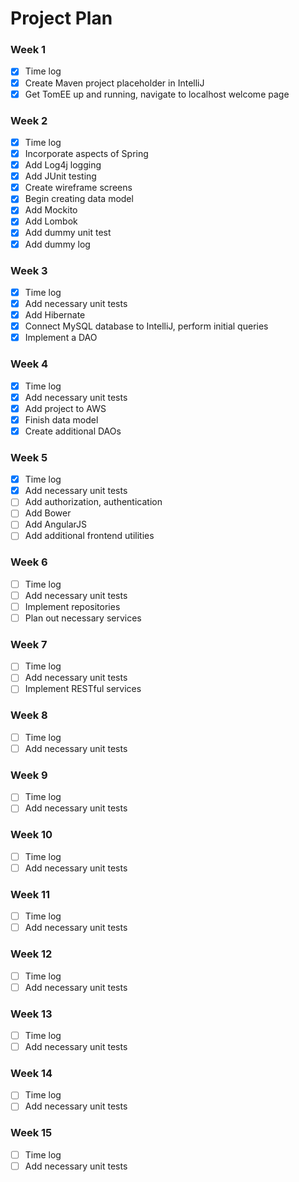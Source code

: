 # Project Plan

### Week 1
 - [X] Time log
 - [X] Create Maven project placeholder in IntelliJ
 - [X] Get TomEE up and running, navigate to localhost welcome page

### Week 2
 - [X] Time log
 - [X] Incorporate aspects of Spring
 - [X] Add Log4j logging
 - [X] Add JUnit testing
 - [X] Create wireframe screens
 - [X] Begin creating data model
 - [X] Add Mockito
 - [X] Add Lombok
 - [X] Add dummy unit test
 - [X] Add dummy log

### Week 3
 - [X] Time log
 - [X] Add necessary unit tests
 - [X] Add Hibernate
 - [X] Connect MySQL database to IntelliJ, perform initial queries
 - [X] Implement a DAO

### Week 4
 - [X] Time log
 - [X] Add necessary unit tests
 - [X] Add project to AWS
 - [X] Finish data model
 - [X] Create additional DAOs

### Week 5
 - [X] Time log
 - [X] Add necessary unit tests
 - [ ] Add authorization, authentication
 - [ ] Add Bower
 - [ ] Add AngularJS
 - [ ] Add additional frontend utilities

### Week 6
 - [ ] Time log
 - [ ] Add necessary unit tests
 - [ ] Implement repositories
 - [ ] Plan out necessary services

### Week 7
 - [ ] Time log
 - [ ] Add necessary unit tests
 - [ ] Implement RESTful services

### Week 8
 - [ ] Time log
 - [ ] Add necessary unit tests

### Week 9
 - [ ] Time log
 - [ ] Add necessary unit tests

### Week 10
 - [ ] Time log
 - [ ] Add necessary unit tests

### Week 11
 - [ ] Time log
 - [ ] Add necessary unit tests

### Week 12
 - [ ] Time log
 - [ ] Add necessary unit tests

### Week 13
 - [ ] Time log 
 - [ ] Add necessary unit tests

### Week 14
 - [ ] Time log
 - [ ] Add necessary unit tests

### Week 15
 - [ ] Time log
 - [ ] Add necessary unit tests
